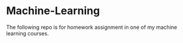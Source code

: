 # Machine-Learning
The following repo is for homework assignment in one of my machine learning courses. 
